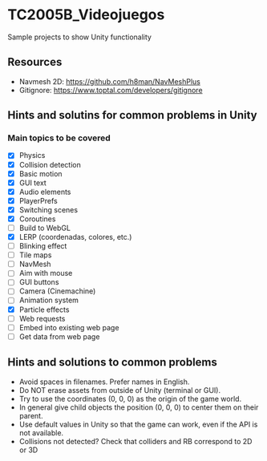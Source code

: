 # TC2005B_Videojuegos

Sample projects to show Unity functionality

## Resources

- Navmesh 2D: https://github.com/h8man/NavMeshPlus
- Gitignore: https://www.toptal.com/developers/gitignore

## Hints and solutins for common problems in Unity

### Main topics to be covered

- [x] Physics
- [x] Collision detection
- [x] Basic motion
- [x] GUI text
- [x] Audio elements
- [x] PlayerPrefs
- [x] Switching scenes
- [x] Coroutines
- [ ] Build to WebGL
- [x] LERP (coordenadas, colores, etc.)
- [ ] Blinking effect
- [ ] Tile maps
- [ ] NavMesh
- [ ] Aim with mouse
- [ ] GUI buttons
- [ ] Camera (Cinemachine)
- [ ] Animation system
- [x] Particle effects
- [ ] Web requests
- [ ] Embed into existing web page
- [ ] Get data from web page

## Hints and solutions to common problems

- Avoid spaces in filenames. Prefer names in English.
- Do NOT erase assets from outside of Unity (terminal or GUI).
- Try to use the coordinates (0, 0, 0) as the origin of the game world.
- In general give child objects the position (0, 0, 0) to center them
    on their parent.
- Use default values in Unity so that the game can work,
    even if the API is not available.
- Collisions not detected? Check that colliders and RB correspond to 2D or 3D
